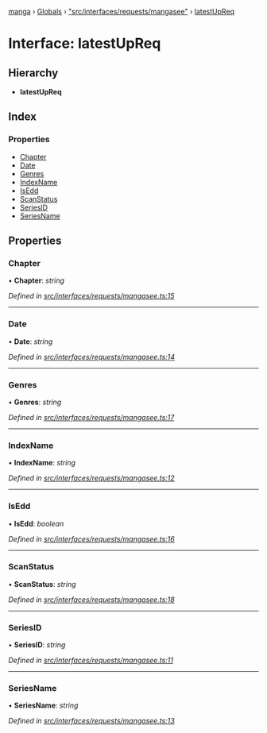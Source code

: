 [manga](../README.md) › [Globals](../globals.md) › ["src/interfaces/requests/mangasee"](../modules/_src_interfaces_requests_mangasee_.md) › [latestUpReq](_src_interfaces_requests_mangasee_.latestupreq.md)

# Interface: latestUpReq

## Hierarchy

* **latestUpReq**

## Index

### Properties

* [Chapter](_src_interfaces_requests_mangasee_.latestupreq.md#chapter)
* [Date](_src_interfaces_requests_mangasee_.latestupreq.md#date)
* [Genres](_src_interfaces_requests_mangasee_.latestupreq.md#genres)
* [IndexName](_src_interfaces_requests_mangasee_.latestupreq.md#indexname)
* [IsEdd](_src_interfaces_requests_mangasee_.latestupreq.md#isedd)
* [ScanStatus](_src_interfaces_requests_mangasee_.latestupreq.md#scanstatus)
* [SeriesID](_src_interfaces_requests_mangasee_.latestupreq.md#seriesid)
* [SeriesName](_src_interfaces_requests_mangasee_.latestupreq.md#seriesname)

## Properties

###  Chapter

• **Chapter**: *string*

*Defined in [src/interfaces/requests/mangasee.ts:15](https://github.com/tushar1210/manga-node/blob/a01e945/src/interfaces/requests/mangasee.ts#L15)*

___

###  Date

• **Date**: *string*

*Defined in [src/interfaces/requests/mangasee.ts:14](https://github.com/tushar1210/manga-node/blob/a01e945/src/interfaces/requests/mangasee.ts#L14)*

___

###  Genres

• **Genres**: *string*

*Defined in [src/interfaces/requests/mangasee.ts:17](https://github.com/tushar1210/manga-node/blob/a01e945/src/interfaces/requests/mangasee.ts#L17)*

___

###  IndexName

• **IndexName**: *string*

*Defined in [src/interfaces/requests/mangasee.ts:12](https://github.com/tushar1210/manga-node/blob/a01e945/src/interfaces/requests/mangasee.ts#L12)*

___

###  IsEdd

• **IsEdd**: *boolean*

*Defined in [src/interfaces/requests/mangasee.ts:16](https://github.com/tushar1210/manga-node/blob/a01e945/src/interfaces/requests/mangasee.ts#L16)*

___

###  ScanStatus

• **ScanStatus**: *string*

*Defined in [src/interfaces/requests/mangasee.ts:18](https://github.com/tushar1210/manga-node/blob/a01e945/src/interfaces/requests/mangasee.ts#L18)*

___

###  SeriesID

• **SeriesID**: *string*

*Defined in [src/interfaces/requests/mangasee.ts:11](https://github.com/tushar1210/manga-node/blob/a01e945/src/interfaces/requests/mangasee.ts#L11)*

___

###  SeriesName

• **SeriesName**: *string*

*Defined in [src/interfaces/requests/mangasee.ts:13](https://github.com/tushar1210/manga-node/blob/a01e945/src/interfaces/requests/mangasee.ts#L13)*
